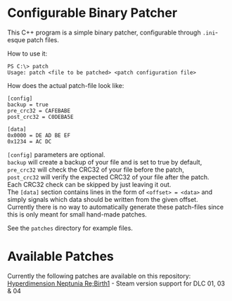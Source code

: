 # Configurable Binary Patcher

This C++ program is a simple binary patcher, configurable through `.ini`-esque patch files.

How to use it:

    PS C:\> patch
    Usage: patch <file to be patched> <patch configuration file>
How does the actual patch-file look like:

    [config]
    backup = true
    pre_crc32 = CAFEBABE
    post_crc32 = C0DEBA5E
    
    [data]
    0x0000 = DE AD BE EF
    0x1234 = AC DC
`[config]` parameters are optional.  
`backup` will create a backup of your file and is set to true by default,  
`pre_crc32` will check the CRC32 of your file before the patch,  
`post_crc32` will verify the expected CRC32 of your file after the patch.  
Each CRC32 check can be skipped by just leaving it out.  
The `[data]` section contains lines in the form of `<offset> = <data>` and simply signals which data should be written from the given offset.  
Currently there is no way to automatically generate these patch-files since this is only meant for small hand-made patches.

See the `patches` directory for example files.

# Available Patches

Currently the following patches are available on this repository:  
[Hyperdimension Neptunia Re;Birth1](patches/Hyperdimension%20Neptunia%20Re;Birth1) - Steam version support for DLC 01, 03 & 04